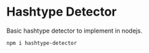# Hashtype Detector
Basic hashtype detector to implement in nodejs.

    npm i hashtype-detector



